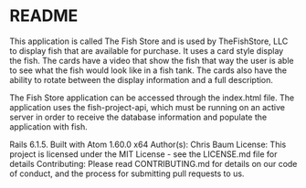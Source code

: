 # README

This application is called The Fish Store and is used by TheFishStore, LLC to display fish that are available for purchase. It uses a card style display the fish.  The cards have a video that show the fish that way the user is able to see what the fish would look like in a fish tank. The cards also have the ability to rotate between the display information and a full description.

The Fish Store application can be accessed through the index.html file.
The application uses the fish-project-api, which must be running on an active server in order to receive the database information and populate the application with fish.

Rails 6.1.5.
Built with Atom 1.60.0 x64
Author(s):  Chris Baum
License: This project is licensed under the MIT License - see the LICENSE.md file for details
Contributing: Please read CONTRIBUTING.md for details on our code of conduct, and the process for submitting pull requests to us.
